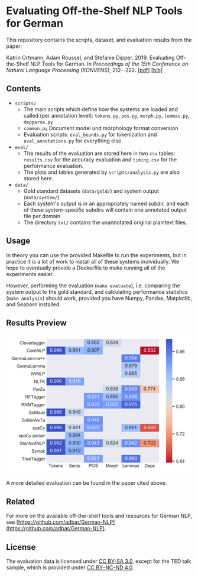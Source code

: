 # Evaluating Off-the-Shelf NLP Tools for German

This repository contains the scripts, dataset, and evaluation results from the paper:

Katrin Ortmann, Adam Roussel, and Stefanie Dipper. 2019. Evaluating Off-the-Shelf NLP Tools for German. In _Proceedings of the 15th Conference on Natural Language Processing (KONVENS)_, 212--222. [[pdf]](https://corpora.linguistik.uni-erlangen.de/data/konvens/proceedings/papers/KONVENS2019_paper_55.pdf) [[bib]](https://corpora.linguistik.uni-erlangen.de/data/konvens/proceedings/papers/KONVENS2019_paper_55.bib)


## Contents

- `scripts/`
  - The main scripts which define how the systems are loaded and called (per annotation level): `tokens.py`, `pos.py`, `morph.py`, `lemmas.py`, `depparse.py`
  - `common.py` Document model und morphology format conversion
  - Evaluation scripts: `eval_bounds.py` for tokenization and `eval_annotations.py` for everything else
- `eval/`
  - The results of the evaluation are stored here in two `csv` tables: `results.csv` for the accuracy evaluation and `timing.csv` for the performance evaluation.
  - The plots and tables generated by `scripts/analysis.py` are also stored here.
- `data/`
  - Gold standard datasets (`data/gold/`) and system output (`data/system/`)
  - Each system's output is in an appropriately named subdir, and each of these system-specific subdirs will contain one annotated output file per domain
  - The directory `txt/` contains the unannotated original plaintext files.

## Usage

In theory you can use the provided Makefile to run the experiments, but in practice it is a lot of work to install all of these systems individually. We hope to eventually provide a Dockerfile to make running all of the experiments easier.

However, performing the evaluation (`make evaluate`), i.e. comparing the system output to the gold standard, and calculating performance statistics (`make analysis`) should work, provided you have Numpy, Pandas, Matplotlib, and Seaborn installed.

## Results Preview

![](accplot.png)

A more detailed evaluation can be found in the paper cited above.

## Related

For more on the available off-the-shelf tools and resources for German NLP, see [https://github.com/adbar/German-NLP](https://github.com/adbar/German-NLP).

## License

The evaluation data is licensed under [CC BY-SA 3.0](https://creativecommons.org/licenses/by-sa/3.0/), except for the TED talk sample, which is provided under [CC BY–NC–ND 4.0](https://creativecommons.org/licenses/by-nc-nd/4.0/deed.de).
